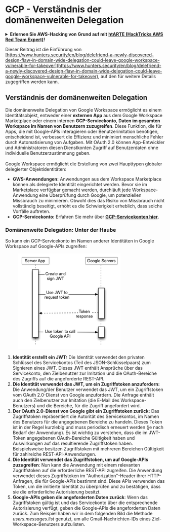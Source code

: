 # GCP - Verständnis der domänenweiten Delegation

<details>

<summary><strong>Erlernen Sie AWS-Hacking von Grund auf mit</strong> <a href="https://training.hacktricks.xyz/courses/arte"><strong>htARTE (HackTricks AWS Red Team Expert)</strong></a><strong>!</strong></summary>

Andere Möglichkeiten, HackTricks zu unterstützen:

* Wenn Sie Ihr **Unternehmen in HackTricks beworben sehen möchten** oder **HackTricks im PDF-Format herunterladen möchten**, überprüfen Sie die [**ABONNEMENTPLÄNE**](https://github.com/sponsors/carlospolop)!
* Holen Sie sich das [**offizielle PEASS & HackTricks-Merchandise**](https://peass.creator-spring.com)
* Entdecken Sie [**The PEASS Family**](https://opensea.io/collection/the-peass-family), unsere Sammlung exklusiver [**NFTs**](https://opensea.io/collection/the-peass-family)
* **Treten Sie der** 💬 [**Discord-Gruppe**](https://discord.gg/hRep4RUj7f) oder der [**Telegram-Gruppe**](https://t.me/peass) bei oder **folgen** Sie mir auf **Twitter** 🐦 [**@carlospolopm**](https://twitter.com/carlospolopm)**.**
* **Teilen Sie Ihre Hacking-Tricks, indem Sie PRs an die** [**HackTricks**](https://github.com/carlospolop/hacktricks) und [**HackTricks Cloud**](https://github.com/carlospolop/hacktricks-cloud) GitHub-Repositorys senden.

</details>

Dieser Beitrag ist die Einführung von [https://www.hunters.security/en/blog/delefriend-a-newly-discovered-design-flaw-in-domain-wide-delegation-could-leave-google-workspace-vulnerable-for-takeover](https://www.hunters.security/en/blog/delefriend-a-newly-discovered-design-flaw-in-domain-wide-delegation-could-leave-google-workspace-vulnerable-for-takeover), auf den für weitere Details zugegriffen werden kann.

## **Verständnis der domänenweiten Delegation**

Die domänenweite Delegation von Google Workspace ermöglicht es einem Identitätsobjekt, entweder einer **externen App** aus dem Google Workspace Marketplace oder einem internen **GCP-Servicekonto**, **Daten im gesamten Workspace im Namen von Benutzern zuzugreifen**. Diese Funktion, die für Apps, die mit Google-APIs interagieren oder Benutzerimitation benötigen, entscheidend ist, verbessert die Effizienz und minimiert menschliche Fehler durch Automatisierung von Aufgaben. Mit OAuth 2.0 können App-Entwickler und Administratoren diesen Dienstkonten Zugriff auf Benutzerdaten ohne individuelle Benutzerzustimmung geben.\
\
Google Workspace ermöglicht die Erstellung von zwei Haupttypen globaler delegierter Objektidentitäten:

* **GWS-Anwendungen:** Anwendungen aus dem Workspace Marketplace können als delegierte Identität eingerichtet werden. Bevor sie im Marketplace verfügbar gemacht werden, durchläuft jede Workspace-Anwendung eine Überprüfung durch Google, um potenziellen Missbrauch zu minimieren. Obwohl dies das Risiko von Missbrauch nicht vollständig beseitigt, erhöht es die Schwierigkeit erheblich, dass solche Vorfälle auftreten.
* **GCP-Servicekonto:** Erfahren Sie mehr über [**GCP-Servicekonten hier**](../gcp-basic-information.md#service-accounts).

### **Domänenweite Delegation: Unter der Haube**

So kann ein GCP-Servicekonto im Namen anderer Identitäten in Google Workspace auf Google-APIs zugreifen:

<figure><img src="../../../.gitbook/assets/image (11).png" alt=""><figcaption></figcaption></figure>

1. **Identität erstellt ein JWT:** Die Identität verwendet den privaten Schlüssel des Servicekontos (Teil des JSON-Schlüsselpaars) zum Signieren eines JWT. Dieses JWT enthält Ansprüche über das Servicekonto, den Zielbenutzer zur Imitation und die OAuth-Bereiche des Zugriffs auf die angeforderte REST-API.
2. **Die Identität verwendet das JWT, um ein Zugriffstoken anzufordern:** Die Anwendung/der Benutzer verwendet das JWT, um ein Zugriffstoken vom OAuth 2.0-Dienst von Google anzufordern. Die Anfrage enthält auch den Zielbenutzer zur Imitation (die E-Mail des Workspace-Benutzers) und die Bereiche, für die Zugriff angefordert wird.
3. **Der OAuth 2.0-Dienst von Google gibt ein Zugriffstoken zurück:** Das Zugriffstoken repräsentiert die Autorität des Servicekontos, im Namen des Benutzers für die angegebenen Bereiche zu handeln. Dieses Token ist in der Regel kurzlebig und muss periodisch erneuert werden (je nach Bedarf der Anwendung). Es ist wichtig zu verstehen, dass die im JWT-Token angegebenen OAuth-Bereiche Gültigkeit haben und Auswirkungen auf das resultierende Zugriffstoken haben. Beispielsweise besitzen Zugriffstoken mit mehreren Bereichen Gültigkeit für zahlreiche REST-API-Anwendungen.
4. **Die Identität verwendet das Zugriffstoken, um auf Google-APIs zuzugreifen**: Nun kann die Anwendung mit einem relevanten Zugriffstoken auf die erforderliche REST-API zugreifen. Die Anwendung verwendet dieses Zugriffstoken im "Authorization"-Header ihrer HTTP-Anfragen, die für Google-APIs bestimmt sind. Diese APIs verwenden das Token, um die imitierte Identität zu überprüfen und zu bestätigen, dass sie die erforderliche Autorisierung besitzt.
5. **Google-APIs geben die angeforderten Daten zurück**: Wenn das Zugriffstoken gültig ist und das Servicekonto über die entsprechende Autorisierung verfügt, geben die Google-APIs die angeforderten Daten zurück. Zum Beispiel haben wir in dem folgenden Bild die Methode _users.messages.list_ genutzt, um alle Gmail-Nachrichten-IDs eines Ziel-Workspace-Benutzers aufzulisten.
